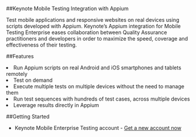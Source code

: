 
##Keynote Mobile Testing Integration with Appium


Test mobile applications and responsive websites on real devices using scripts developed with Appium. Keynote’s Appium integration for Mobile Testing Enterprise eases collaboration between Quality Assurance practitioners and developers in order to maximize the speed, coverage and effectiveness of their testing.

##Features

<li>Run Appium scripts on real Android and iOS smartphones and tablets remotely</li>
<li>Test on demand</li>
<li>Execute multiple tests on multiple devices without the need to manage them</li>
<li>Run test sequences with hundreds of test cases, across multiple devices</li>
<li>Leverage results directly in Appium</li>

##Getting Started

* Keynote Mobile Enterprise Testing account - [Get a new account now](http://www.keynote.com/forms/get-started?int=appium-integration)


